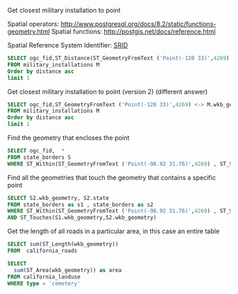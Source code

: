Get closest military installation to point

Spatial operators: http://www.postgresql.org/docs/8.2/static/functions-geometry.html
Spatial functions: http://postgis.net/docs/reference.html

Spatial Reference System Identifier: [SRID](http://en.wikipedia.org/wiki/SRID) 

```sql
SELECT ogc_fid,ST_Distance(ST_GeometryFromText ('Point(-120 33)',4269) , M.wkb_geometry) as distance
FROM military_installations M
Order by distance asc
limit 1
```

Get closest military installation to point (version 2) (different answer)
```sql
SELECT ogc_fid,ST_GeometryFromText ('Point(-120 33)',4269) <-> M.wkb_geometry as distance
FROM military_installations M
Order by distance asc
limit 1
```

Find the geometry that encloses the point

```sql
SELECT ogc_fid,  *
FROM state_borders S
WHERE ST_Within(ST_GeometryFromText ('Point(-98.92 31.76)',4269) , ST_SetSRID(S.wkb_geometry,4269)) = TRUE
```

Find all the geometries that touch the geometry that contains a specific point

```sql
SELECT S2.wkb_geometry, S2.state
FROM state_borders as s1 , state_borders as s2 
WHERE ST_Within(ST_GeometryFromText ('Point(-98.92 31.76)',4269) , ST_SetSRID(S1.wkb_geometry,4269)) = TRUE
AND ST_Touches(S1.wkb_geometry,S2.wkb_geometry)
```

Get the length of all roads in a particular area, in this case
an entire table

```sql
SELECT sum(ST_Length(wkb_geometry))
FROM  california_roads
```


```sql
SELECT 
  sum(ST_Area(wkb_geometry)) as area
FROM california_landuse
WHERE type = 'cemetery'
```